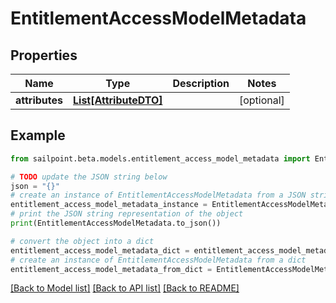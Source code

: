 # EntitlementAccessModelMetadata


## Properties

Name | Type | Description | Notes
------------ | ------------- | ------------- | -------------
**attributes** | [**List[AttributeDTO]**](AttributeDTO.md) |  | [optional] 

## Example

```python
from sailpoint.beta.models.entitlement_access_model_metadata import EntitlementAccessModelMetadata

# TODO update the JSON string below
json = "{}"
# create an instance of EntitlementAccessModelMetadata from a JSON string
entitlement_access_model_metadata_instance = EntitlementAccessModelMetadata.from_json(json)
# print the JSON string representation of the object
print(EntitlementAccessModelMetadata.to_json())

# convert the object into a dict
entitlement_access_model_metadata_dict = entitlement_access_model_metadata_instance.to_dict()
# create an instance of EntitlementAccessModelMetadata from a dict
entitlement_access_model_metadata_from_dict = EntitlementAccessModelMetadata.from_dict(entitlement_access_model_metadata_dict)
```
[[Back to Model list]](../README.md#documentation-for-models) [[Back to API list]](../README.md#documentation-for-api-endpoints) [[Back to README]](../README.md)



